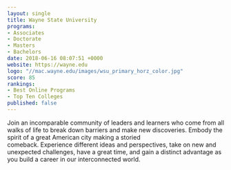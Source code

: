 ```yaml
---
layout: single
title: Wayne State University
programs:
- Associates
- Doctorate
- Masters
- Bachelors
date: 2018-06-16 08:07:51 +0000
website: https://wayne.edu
logo: "//mac.wayne.edu/images/wsu_primary_horz_color.jpg"
score: 85
rankings:
- Best Online Programs
- Top Ten Colleges
published: false
---
```

Join an incomparable community of leaders and learners who come from all walks of life to break down barriers and make new discoveries. Embody the spirit of a great American city making a storied comeback. Experience different ideas and perspectives, take on new and unexpected challenges, have a great time, and gain a distinct advantage as you build a career in our interconnected world.